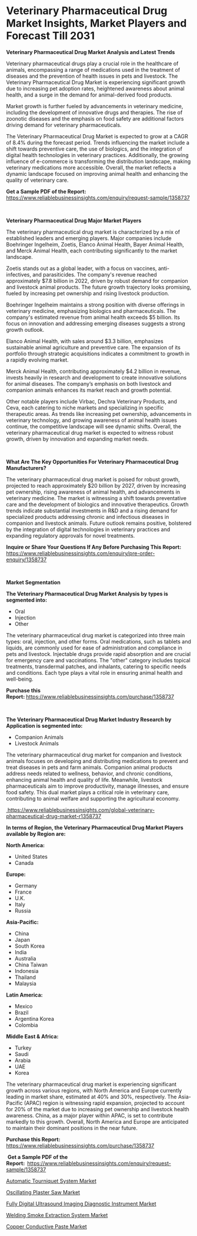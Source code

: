 <p><h1>Veterinary Pharmaceutical Drug Market Insights, Market Players and Forecast Till 2031</h1></p><p><strong>Veterinary Pharmaceutical Drug Market Analysis and Latest Trends</strong></p>
<p><p>Veterinary pharmaceutical drugs play a crucial role in the healthcare of animals, encompassing a range of medications used in the treatment of diseases and the prevention of health issues in pets and livestock. The Veterinary Pharmaceutical Drug Market is experiencing significant growth due to increasing pet adoption rates, heightened awareness about animal health, and a surge in the demand for animal-derived food products. </p><p>Market growth is further fueled by advancements in veterinary medicine, including the development of innovative drugs and therapies. The rise of zoonotic diseases and the emphasis on food safety are additional factors driving demand for veterinary pharmaceuticals. </p><p>The Veterinary Pharmaceutical Drug Market is expected to grow at a CAGR of 8.4% during the forecast period. Trends influencing the market include a shift towards preventive care, the use of biologics, and the integration of digital health technologies in veterinary practices. Additionally, the growing influence of e-commerce is transforming the distribution landscape, making veterinary medications more accessible. Overall, the market reflects a dynamic landscape focused on improving animal health and enhancing the quality of veterinary care.</p></p>
<p><strong>Get a Sample PDF of the Report:&nbsp;</strong> <a href="https://www.reliablebusinessinsights.com/enquiry/request-sample/1358737?utm_campaign=1138&utm_medium=2&utm_source=Github&utm_content=ia&utm_term=05122024&utm_id=veterinary-pharmaceutical-drug">https://www.reliablebusinessinsights.com/enquiry/request-sample/1358737</a></p>
<p>&nbsp;</p>
<p><strong>Veterinary Pharmaceutical Drug Major Market Players</strong></p>
<p><p>The veterinary pharmaceutical drug market is characterized by a mix of established leaders and emerging players. Major companies include Boehringer Ingelheim, Zoetis, Elanco Animal Health, Bayer Animal Health, and Merck Animal Health, each contributing significantly to the market landscape.</p><p>Zoetis stands out as a global leader, with a focus on vaccines, anti-infectives, and parasiticides. The company's revenue reached approximately $7.8 billion in 2022, driven by robust demand for companion and livestock animal products. The future growth trajectory looks promising, fueled by increasing pet ownership and rising livestock production.</p><p>Boehringer Ingelheim maintains a strong position with diverse offerings in veterinary medicine, emphasizing biologics and pharmaceuticals. The company's estimated revenue from animal health exceeds $5 billion. Its focus on innovation and addressing emerging diseases suggests a strong growth outlook.</p><p>Elanco Animal Health, with sales around $3.3 billion, emphasizes sustainable animal agriculture and preventive care. The expansion of its portfolio through strategic acquisitions indicates a commitment to growth in a rapidly evolving market.</p><p>Merck Animal Health, contributing approximately $4.2 billion in revenue, invests heavily in research and development to create innovative solutions for animal diseases. The company’s emphasis on both livestock and companion animals enhances its market reach and growth potential.</p><p>Other notable players include Virbac, Dechra Veterinary Products, and Ceva, each catering to niche markets and specializing in specific therapeutic areas. As trends like increasing pet ownership, advancements in veterinary technology, and growing awareness of animal health issues continue, the competitive landscape will see dynamic shifts. Overall, the veterinary pharmaceutical drug market is expected to witness robust growth, driven by innovation and expanding market needs.</p></p>
<p>&nbsp;</p>
<p><strong>What Are The Key Opportunities For Veterinary Pharmaceutical Drug Manufacturers?</strong></p>
<p><p>The veterinary pharmaceutical drug market is poised for robust growth, projected to reach approximately $20 billion by 2027, driven by increasing pet ownership, rising awareness of animal health, and advancements in veterinary medicine. The market is witnessing a shift towards preventative care and the development of biologics and innovative therapeutics. Growth trends indicate substantial investments in R&D and a rising demand for specialized products addressing chronic and infectious diseases in companion and livestock animals. Future outlook remains positive, bolstered by the integration of digital technologies in veterinary practices and expanding regulatory approvals for novel treatments.</p></p>
<p><strong>Inquire or Share Your Questions If Any Before Purchasing This Report:</strong> <a href="https://www.reliablebusinessinsights.com/enquiry/pre-order-enquiry/1358737?utm_campaign=1138&utm_medium=2&utm_source=Github&utm_content=ia&utm_term=05122024&utm_id=veterinary-pharmaceutical-drug">https://www.reliablebusinessinsights.com/enquiry/pre-order-enquiry/1358737</a></p>
<p>&nbsp;</p>
<p><strong>Market Segmentation</strong></p>
<p><strong>The Veterinary Pharmaceutical Drug Market Analysis by types is segmented into:</strong></p>
<p><ul><li>Oral</li><li>Injection</li><li>Other</li></ul></p>
<p><p>The veterinary pharmaceutical drug market is categorized into three main types: oral, injection, and other forms. Oral medications, such as tablets and liquids, are commonly used for ease of administration and compliance in pets and livestock. Injectable drugs provide rapid absorption and are crucial for emergency care and vaccinations. The "other" category includes topical treatments, transdermal patches, and inhalants, catering to specific needs and conditions. Each type plays a vital role in ensuring animal health and well-being.</p></p>
<p><strong>Purchase this Report:&nbsp;</strong><a href="https://www.reliablebusinessinsights.com/purchase/1358737?utm_campaign=1138&utm_medium=2&utm_source=Github&utm_content=ia&utm_term=05122024&utm_id=veterinary-pharmaceutical-drug">https://www.reliablebusinessinsights.com/purchase/1358737</a></p>
<p>&nbsp;</p>
<p><strong>The Veterinary Pharmaceutical Drug Market Industry Research by Application is segmented into:</strong></p>
<p><ul><li>Companion Animals</li><li>Livestock Animals</li></ul></p>
<p><p>The veterinary pharmaceutical drug market for companion and livestock animals focuses on developing and distributing medications to prevent and treat diseases in pets and farm animals. Companion animal products address needs related to wellness, behavior, and chronic conditions, enhancing animal health and quality of life. Meanwhile, livestock pharmaceuticals aim to improve productivity, manage illnesses, and ensure food safety. This dual market plays a critical role in veterinary care, contributing to animal welfare and supporting the agricultural economy.</p></p>
<p><a href="https://www.reliablebusinessinsights.com/global-veterinary-pharmaceutical-drug-market-r1358737?utm_campaign=1138&utm_medium=2&utm_source=Github&utm_content=ia&utm_term=05122024&utm_id=veterinary-pharmaceutical-drug">&nbsp;https://www.reliablebusinessinsights.com/global-veterinary-pharmaceutical-drug-market-r1358737</a></p>
<p><strong>In terms of Region, the Veterinary Pharmaceutical Drug Market Players available by Region are:</strong></p>
<p>
    <p> <strong> North America: </strong>
        <ul>
            <li>United States</li>
            <li>Canada</li>
        </ul>
        </p> 
    <p> <strong> Europe: </strong>
        <ul>
            <li>Germany</li>
            <li>France</li>
            <li>U.K.</li>
            <li>Italy</li>
            <li>Russia</li>
        </ul>
        </p> 
    <p> <strong> Asia-Pacific: </strong>
        <ul>
            <li>China</li>
            <li>Japan</li>
            <li>South Korea</li>
            <li>India</li>
            <li>Australia</li>
            <li>China Taiwan</li>
            <li>Indonesia</li>
            <li>Thailand</li>
            <li>Malaysia</li>
        </ul>
        </p> 
    <p> <strong> Latin America: </strong>
        <ul>
            <li>Mexico</li>
            <li>Brazil</li>
            <li>Argentina Korea</li>
            <li>Colombia</li>
        </ul>
        </p> 
    <p> <strong> Middle East & Africa: </strong>
        <ul>
            <li>Turkey</li>
            <li>Saudi</li>
            <li>Arabia</li>
            <li>UAE</li>
            <li>Korea</li>
        </ul>
    </p>
    </p>
<p><p>The veterinary pharmaceutical drug market is experiencing significant growth across various regions, with North America and Europe currently leading in market share, estimated at 40% and 30%, respectively. The Asia-Pacific (APAC) region is witnessing rapid expansion, projected to account for 20% of the market due to increasing pet ownership and livestock health awareness. China, as a major player within APAC, is set to contribute markedly to this growth. Overall, North America and Europe are anticipated to maintain their dominant positions in the near future.</p></p>
<p><strong>Purchase this Report: </strong><a href="https://www.reliablebusinessinsights.com/purchase/1358737?utm_campaign=1138&utm_medium=2&utm_source=Github&utm_content=ia&utm_term=05122024&utm_id=veterinary-pharmaceutical-drug">https://www.reliablebusinessinsights.com/purchase/1358737</a></p>
<p>&nbsp;<strong>Get a Sample PDF of the Report:&nbsp;&nbsp;</strong><a href="https://www.reliablebusinessinsights.com/enquiry/request-sample/1358737?utm_campaign=1138&utm_medium=2&utm_source=Github&utm_content=ia&utm_term=05122024&utm_id=veterinary-pharmaceutical-drug">https://www.reliablebusinessinsights.com/enquiry/request-sample/1358737</a></p>
<p><strong></strong></p>
<p><p><a href="https://www.linkedin.com/pulse/in-depth-automatic-tourniquet-system-market-report-growth-kmjkf?utm_campaign=1138&utm_medium=2&utm_source=Github&utm_content=ia&utm_term=05122024&utm_id=veterinary-pharmaceutical-drug">Automatic Tourniquet System Market</a></p><p><a href="https://www.linkedin.com/pulse/growth-opportunities-challenges-oscillating-plaster-saw-market-fgqvf?utm_campaign=1138&utm_medium=2&utm_source=Github&utm_content=ia&utm_term=05122024&utm_id=veterinary-pharmaceutical-drug">Oscillating Plaster Saw Market</a></p><p><a href="https://issuu.com/reportprime-2/docs/fully-digital-ultrasound-imaging-diagnostic-instru?utm_campaign=1138&utm_medium=2&utm_source=Github&utm_content=ia&utm_term=05122024&utm_id=veterinary-pharmaceutical-drug">Fully Digital Ultrasound Imaging Diagnostic Instrument Market</a></p><p><a href="https://issuu.com/reportprime-2/docs/welding-smoke-extraction-system-market-size-2030.p?utm_campaign=1138&utm_medium=2&utm_source=Github&utm_content=ia&utm_term=05122024&utm_id=veterinary-pharmaceutical-drug">Welding Smoke Extraction System Market</a></p><p><a href="https://www.linkedin.com/pulse/insightful-copper-conductive-paste-market-analysis-recent-vfdhe?utm_campaign=1138&utm_medium=2&utm_source=Github&utm_content=ia&utm_term=05122024&utm_id=veterinary-pharmaceutical-drug">Copper Conductive Paste Market</a></p></p>
